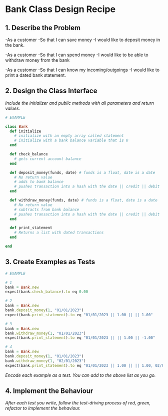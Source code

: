 # Bank Class Design Recipe

## 1. Describe the Problem

-As a customer
-So that I can save money
-I would like to deposit money in the bank.

-As a customer
-So that I can spend money
-I would like to be able to 
withdraw money from the bank

-As a customer
-So that I can know my incoming/outgoings
-I would like to print a dated bank statement.

## 2. Design the Class Interface

_Include the initializer and public methods with all parameters and return values._

```ruby
# EXAMPLE

class Bank
  def initialize
    # initialize with an empty array called statement
    # initialize with a bank balance variable that is 0
  end

  def check_balance
    # gets current account balance
  end

  def deposit_money(funds, date) # funds is a float, date is a date
    # No return value
    # adds to bank balance
    # pushes transaction into a hash with the date || credit || debit || balance
  end

  def withdraw_money(funds, date) # funds is a float, date is a date
    # No return value
    # subtracts from bank balance
    # pushes transaction into a hash with the date || credit || debit || balance
  end

  def print_statement
    # Returns a list with dated transactions
  end

end
```

## 3. Create Examples as Tests

```ruby
# EXAMPLE

# 1
bank = Bank.new
expect(bank.check_balance).to eq 0.00

# 2
bank = Bank.new
bank.deposit_money(1, "01/01/2023")
expect(bank.print_statement).to eq "01/01/2023 || 1.00 || || 1.00"

# 3
bank = Bank.new
bank.withdraw_money(1, "01/01/2023")
expect(bank.print_statement).to eq "01/01/2023 || || 1.00 || -1.00"

# 4
bank = Bank.new
bank.deposit_money(1, "01/01/2023")
bank.withdraw_money(1, "02/01/2023")
expect(bank.print_statement).to eq "01/01/2023 || 1.00 || || 1.00, 02/01/2023 || || 1.00 || 0.00"

```

_Encode each example as a test. You can add to the above list as you go._

## 4. Implement the Behaviour

_After each test you write, follow the test-driving process of red, green, refactor to implement the behaviour._
